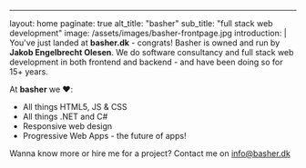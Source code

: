 ---
layout: home
paginate: true
alt_title: "basher"
sub_title: "full stack web development"
image: /assets/images/basher-frontpage.jpg
introduction: |
  You've just landed at **basher.dk** - congrats!
  Basher is owned and run by **Jakob Engelbrecht Olesen**. We do software consultancy and full stack web development in both frontend and backend - and have been doing so for 15+ years.
  
  At **basher** we :heart::

  - All things HTML5, JS & CSS
  - All things .NET and C#
  - Responsive web design
  - Progressive Web Apps - the future of apps!
  
  Wanna know more or hire me for a project? Contact me on info@basher.dk

